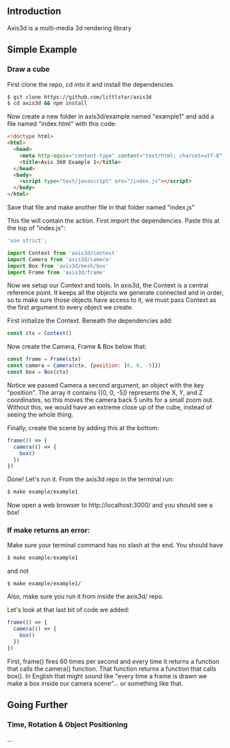 ## Introduction
Axis3d is a multi-media 3d rendering library

## Simple Example
### Draw a cube

First clone the repo, cd into it and install the dependencies

```bash
$ git clone https://github.com/littlstar/axis3d
$ cd axis3d && npm install
```

Now create a new folder in axis3d/example named "example1" and add
a file named "index.html" with this code:
```html
<!doctype html>
<html>
  <head>
    <meta http-equiv="content-type" content="text/html; charset=utf-8" />
    <title>Axis 360 Example 1</title>
  </head>
  <body>
    <script type="text/javascript" src="/index.js"></script>
  </body>
</html>
```
Save that file and make another file in that folder named "index.js"

This file will contain the action. First import the dependencies.
Paste this at the top of "index.js":

```javascript
'use strict';

import Context from 'axis3d/context'
import Camera from 'axis3d/camera'
import Box from 'axis3d/mesh/box'
import Frame from 'axis3d/frame'
```
Now we setup our Context and tools. 
In axis3d, the Context is a central reference point. It keeps all the objects we generate 
connected and in order, so to make sure those objects have access to it, we must pass Context
as the first argument to every object we create.

First initialize the Context. Beneath the dependencies add:
```javascript
const ctx = Context()
```

Now create the Camera, Frame & Box below that:
```javascript
const frame = Frame(ctx)
const camera = Camera(ctx, {position: [0, 0, -5]})
const box = Box(ctx)
```

Notice we passed Camera a second argument, an object with the key "position". The array it contains ([0, 0, -5])
represents the X, Y, and Z coordinates, so this moves the camera back 5 units for a small zoom out.
Without this, we would have an extreme close up of the cube, instead of seeing the whole thing.

Finally, create the scene by adding this at the bottom:
```javascript
frame(() => {
  camera(() => {
    box()
  })
})
```
Done! Let's run it.
From the axis3d repo in the terminal run:
```bash
$ make example/example1
```

Now open a web browser to http://localhost:3000/ and you should see a box!

### If make returns an error:
Make sure your terminal command has no slash at the end. You should have 
```javascript
$ make example/example1 
```
and not
```
$ make example/example1/
```
Also, make sure you run it from inside the axis3d/ repo.


Let's look at that last bit of code we added:
```javascript
frame(() => {
  camera(() => {
    box()
  })
})
```

First, frame() fires 60 times per second and every time it returns a function that calls the camera() function. 
That function returns a function that calls box(). In English that might sound like "every time a frame
is drawn we make a box inside our camera scene"... or something like that.

## Going Further
### Time, Rotation & Object Positioning

...





